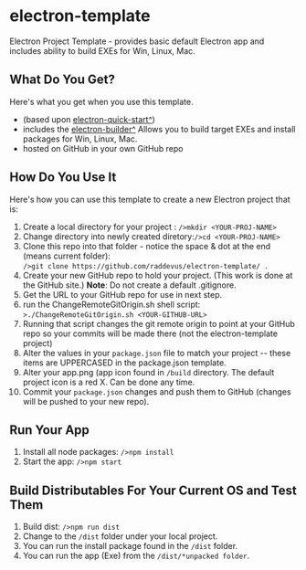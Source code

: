 # electron-template
Electron Project Template - provides basic default Electron app and includes ability to build EXEs for Win, Linux, Mac.

<h2>What Do You Get?</h2>
Here's what you get when you use this template.
<ul>
<li>(based upon <a href="https://github.com/electron/electron-quick-start" target="_blank">electron-quick-start^</a>) </li>
<li>includes the <a href="https://github.com/electron-userland/electron-builder" target="_blank">electron-builder^</a>
Allows you to build target EXEs and install packages for Win, Linux, Mac.
</li> 
<li>hosted on GitHub in your own GitHub repo</li>
</ul>

<h2>How Do You Use It</h2>
Here's how you can use this template to create a new Electron project that is:
<ol>
<li>Create a local directory for your project : <code>/&gt;mkdir &lt;YOUR-PROJ-NAME&gt;</code></li>
<li>Change directory into newly created diretory:<code>/&gt;cd &lt;YOUR-PROJ-NAME&gt; </code></li>
<li>Clone this repo into that folder - notice the space & dot at the end (means current folder):<br/>
<code>/&gt;git clone https://github.com/raddevus/electron-template/ .</code></li>
<li>Create your new GitHub repo to hold your project. (This work is done at the GitHub site.) <strong>Note</strong>: Do not create a default .gitignore.</li>
<li>Get the URL to your GitHub repo for use in next step.</li>
<li>run the  ChangeRemoteGitOrigin.sh shell script: <code>&gt;./ChangeRemoteGitOrigin.sh &lt;YOUR-GITHUB-URL&gt;</code></li>
<li>Running that script changes the git remote origin to point at your GitHub repo so your commits will be made there (not the electron-template project)</li>
<li>Alter the values in your <code>package.json</code> file to match your project -- these items are UPPERCASED in the package.json template.</li>
<li>Alter your app.png (app icon found in <code>/build</code> directory. The default project icon is a red X. Can be done any time.</li>
<li>Commit your <code>package.json</code> changes and push them to GitHub (changes will be pushed to your new repo).</li>
</ol>

<h2>Run Your App</h2>
<ol>
<li>Install all node packages: <code>/&gt;npm install</code>  </li>
<li>Start the app: <code>/&gt;npm start</code></li>
</ol>

<h2>Build Distributables For Your Current OS and Test Them</h2>
<ol>
<li>Build dist: <code>/&gt;npm run dist</code>  </li>
<li>Change to the <code>/dist</code> folder under your local project.</li>
<li>You can run the install package found in the <code>/dist</code> folder.</li>
<li>You can run the app (Exe) from the <code>/dist/*unpacked folder</code>.</li>

</ol>

